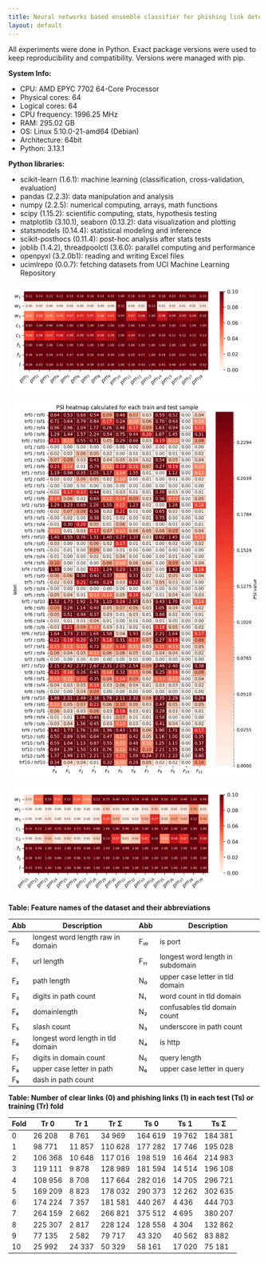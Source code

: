 ```yaml
---
title: Neural networks based ensemble classifier for phishing link detection
layout: default
---
```


All experiments were done in Python. Exact package versions were used to keep reproducibility and compatibility. Versions were managed with pip.

**System Info:**
- CPU: AMD EPYC 7702 64-Core Processor
- Physical cores: 64
- Logical cores: 64
- CPU frequency: 1996.25 MHz
- RAM: 295.02 GB
- OS: Linux 5.10.0-21-amd64 (Debian)
- Architecture: 64bit
- Python: 3.13.1

**Python libraries:**
- scikit-learn (1.6.1): machine learning (classification, cross-validation, evaluation)
- pandas (2.2.3): data manipulation and analysis
- numpy (2.2.5): numerical computing, arrays, math functions
- scipy (1.15.2): scientific computing, stats, hypothesis testing
- matplotlib (3.10.1), seaborn (0.13.2): data visualization and plotting
- statsmodels (0.14.4): statistical modeling and inference
- scikit-posthocs (0.11.4): post-hoc analysis after stats tests
- joblib (1.4.2), threadpoolctl (3.6.0): parallel computing and performance
- openpyxl (3.2.0b1): reading and writing Excel files
- ucimlrepo (0.0.7): fetching datasets from UCI Machine Learning Repository


![](media/dunn_heatmap_FP_13.png)


![](media/PSI_heatmap_do_pracy_4.png)

![](media/dunn_heatmap_HRMS.png)

**Table: Feature names of the dataset and their abbreviations**

| Abb   | Description                               | Abb   | Description                             |
|-------|-------------------------------------------|-------|-----------------------------------------|
| F₀    | longest word length raw in domain         | F₁₀   | is port                                 |
| F₁    | url length                                | F₁₁   | longest word length in subdomain        |
| F₂    | path length                                | N₀    | upper case letter in tld domain         |
| F₃    | digits in path count                      | N₁    | word count in tld domain                |
| F₄    | domainlength                              | N₂    | confusables tld domain count            |
| F₅    | slash count                               | N₃    | underscore in path count                |
| F₆    | longest word length in tld domain         | N₄    | is http                                 |
| F₇    | digits in domain count                    | N₅    | query length                            |
| F₈    | upper case letter in path                 | N₆    | upper case letter in query              |
| F₉    | dash in path count                        |       |                                         |



**Table: Number of clear links (0) and phishing links (1) in each test (Ts) or training (Tr) fold**

| Fold | Tr 0    | Tr 1    | Tr Σ    | Ts 0    | Ts 1    | Ts Σ    |
|------|---------|---------|---------|---------|---------|---------|
| 0    | 26 208  | 8 761   | 34 969  | 164 619 | 19 762  | 184 381 |
| 1    | 98 771  | 11 857  | 110 628 | 177 282 | 17 746  | 195 028 |
| 2    | 106 368 | 10 648  | 117 016 | 198 519 | 16 464  | 214 983 |
| 3    | 119 111 | 9 878   | 128 989 | 181 594 | 14 514  | 196 108 |
| 4    | 108 956 | 8 708   | 117 664 | 282 016 | 14 705  | 296 721 |
| 5    | 169 209 | 8 823   | 178 032 | 290 373 | 12 262  | 302 635 |
| 6    | 174 224 | 7 357   | 181 581 | 440 267 | 4 436   | 444 703 |
| 7    | 264 159 | 2 662   | 266 821 | 375 512 | 4 695   | 380 207 |
| 8    | 225 307 | 2 817   | 228 124 | 128 558 | 4 304   | 132 862 |
| 9    | 77 135  | 2 582   | 79 717  | 43 320  | 40 562  | 83 882  |
| 10   | 25 992  | 24 337  | 50 329  | 58 161  | 17 020  | 75 181  |



